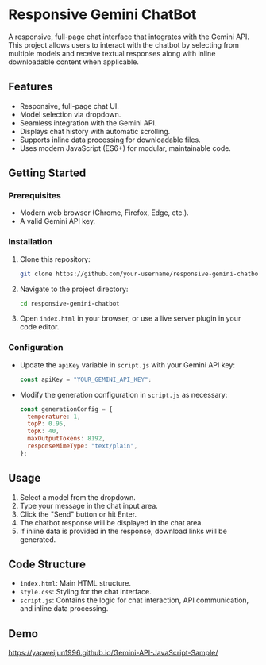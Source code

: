 
# Responsive Gemini ChatBot

A responsive, full-page chat interface that integrates with the Gemini API. This project allows users to interact with the chatbot by selecting from multiple models and receive textual responses along with inline downloadable content when applicable.

## Features

- Responsive, full-page chat UI.
- Model selection via dropdown.
- Seamless integration with the Gemini API.
- Displays chat history with automatic scrolling.
- Supports inline data processing for downloadable files.
- Uses modern JavaScript (ES6+) for modular, maintainable code.

## Getting Started

### Prerequisites

- Modern web browser (Chrome, Firefox, Edge, etc.).
- A valid Gemini API key.

### Installation

1. Clone this repository:

   ```bash
   git clone https://github.com/your-username/responsive-gemini-chatbot.git
   ```

2. Navigate to the project directory:

   ```bash
   cd responsive-gemini-chatbot
   ```

3. Open `index.html` in your browser, or use a live server plugin in your code editor.

### Configuration

- Update the `apiKey` variable in `script.js` with your Gemini API key:

   ```javascript
   const apiKey = "YOUR_GEMINI_API_KEY";
   ```

- Modify the generation configuration in `script.js` as necessary:

   ```javascript
   const generationConfig = {
     temperature: 1,
     topP: 0.95,
     topK: 40,
     maxOutputTokens: 8192,
     responseMimeType: "text/plain",
   };
   ```

## Usage

1. Select a model from the dropdown.
2. Type your message in the chat input area.
3. Click the "Send" button or hit Enter.
4. The chatbot response will be displayed in the chat area.
5. If inline data is provided in the response, download links will be generated.

## Code Structure

- `index.html`: Main HTML structure.
- `style.css`: Styling for the chat interface.
- `script.js`: Contains the logic for chat interaction, API communication, and inline data processing.

## Demo
https://yapweijun1996.github.io/Gemini-API-JavaScript-Sample/


